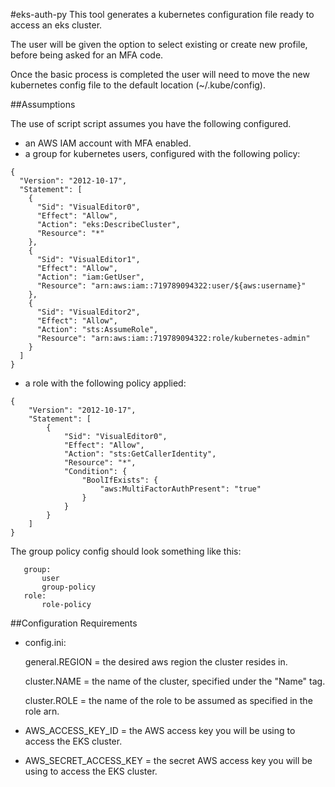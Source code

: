 #eks-auth-py
This tool generates a kubernetes configuration file ready to access an eks cluster.

The user will be given the option to select existing or create new profile, before being asked for an MFA code.

Once the basic process is completed the user will need to move the new kubernetes config file to the default location (~/.kube/config).

##Assumptions

The use of script script assumes you have the following configured.

- an AWS IAM account with MFA enabled.
- a group for kubernetes users, configured with the following policy:
```
{
  "Version": "2012-10-17",
  "Statement": [
    {
      "Sid": "VisualEditor0",
      "Effect": "Allow",
      "Action": "eks:DescribeCluster",
      "Resource": "*"
    },
    {
      "Sid": "VisualEditor1",
      "Effect": "Allow",
      "Action": "iam:GetUser",
      "Resource": "arn:aws:iam::719789094322:user/${aws:username}"
    },
    {
      "Sid": "VisualEditor2",
      "Effect": "Allow",
      "Action": "sts:AssumeRole",
      "Resource": "arn:aws:iam::719789094322:role/kubernetes-admin"
    }
  ]
}
```
- a role with the following policy applied:
```
{
    "Version": "2012-10-17",
    "Statement": [
        {
            "Sid": "VisualEditor0",
            "Effect": "Allow",
            "Action": "sts:GetCallerIdentity",
            "Resource": "*",
            "Condition": {
                "BoolIfExists": {
                    "aws:MultiFactorAuthPresent": "true"
                }
            }
        }
    ]
}
```

The group policy config should look something like this:

 ```
    group:
        user  
        group-policy
    role:
        role-policy
```

##Configuration Requirements

- config.ini:

    general.REGION = the desired aws region the cluster resides in.
    
    cluster.NAME   = the name of the cluster, specified under the "Name" tag.
    
    cluster.ROLE   = the name of the role to be assumed as specified in the role arn.
    
- AWS_ACCESS_KEY_ID = the AWS access key you will be using to access the EKS cluster.

- AWS_SECRET_ACCESS_KEY = the secret AWS access key you will be using to access the EKS cluster.